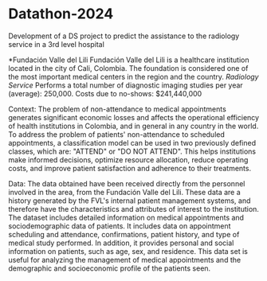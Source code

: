 # Datathon-2024
Development of a DS project to predict the assistance to the radiology service in a 3rd level hospital

*Fundación Valle del Lili 
Fundación  Valle del Lili  is a healthcare institution located in the city of Cali, Colombia. The foundation is considered one of the most important medical centers in the region and the country. 
*Radiology Service*
Performs a total number of diagnostic imaging studies per year (average): 250,000. Costs due to no-shows: $241,440,000

Context: The problem of non-attendance to medical appointments generates significant economic losses and affects the operational efficiency of health institutions in Colombia, and in general in any country in the world. To address the problem of patients' non-attendance to scheduled appointments, a classification model can be used in two previously defined classes, which are: "ATTEND" or "DO NOT ATTEND". This helps institutions make informed decisions, optimize resource allocation, reduce operating costs, and improve patient satisfaction and adherence to their treatments.

Data: The data obtained have been received directly from the personnel involved in the area, from the Fundación Valle del Lili. These data are a history generated by the FVL's internal patient management systems, and therefore have the characteristics and attributes of interest to the institution. The dataset includes detailed information on medical appointments and sociodemographic data of patients. It includes data on appointment scheduling and attendance, confirmations, patient history, and type of medical study performed. In addition, it provides personal and social information on patients, such as age, sex, and residence. This data set is useful for analyzing the management of medical appointments and the demographic and socioeconomic profile of the patients seen.
